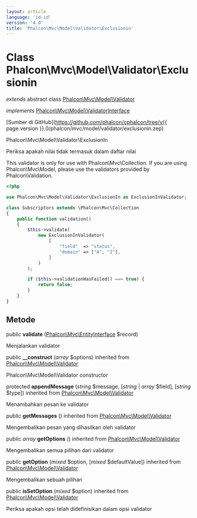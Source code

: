 ```yaml
---
layout: article
language: 'id-id'
version: '4.0'
title: 'Phalcon\Mvc\Model\Validator\Exclusionin'
---
```

# Class **Phalcon\Mvc\Model\Validator\Exclusionin**

*extends* abstract class [Phalcon\Mvc\Model\Validator](Phalcon_Mvc_Model_Validator)

*implements* [Phalcon\Mvc\Model\ValidatorInterface](Phalcon_Mvc_Model_ValidatorInterface)

[Sumber di GitHub](https://github.com/phalcon/cphalcon/tree/v{{ page.version }}.0/phalcon/mvc/model/validator/exclusionin.zep)

Phalcon\Mvc\Model\Validator\ExclusionIn

Periksa apakah nilai tidak termasuk dalam daftar nilai

This validator is only for use with Phalcon\Mvc\Collection. If you are using Phalcon\Mvc\Model, please use the validators provided by Phalcon\Validation.

```php
<?php

use Phalcon\Mvc\Model\Validator\ExclusionIn as ExclusionInValidator;

class Subscriptors extends \Phalcon\Mvc\Collection
{
    public function validation()
    {
        $this->validate(
            new ExclusionInValidator(
                [
                    "field"  => "status",
                    "domain" => ["A", "I"],
                ]
            )
        );

        if ($this->validationHasFailed() === true) {
            return false;
        }
    }
}

```

## Metode

public **validate** ([Phalcon\Mvc\EntityInterface](Phalcon_Mvc_EntityInterface) $record)

Menjalankan validator

public **__construct** (*array* $options) inherited from [Phalcon\Mvc\Model\Validator](Phalcon_Mvc_Model_Validator)

Phalcon\Mvc\Model\Validator constructor

protected **appendMessage** (*string* $message, [*string* | *array* $field], [*string* $type]) inherited from [Phalcon\Mvc\Model\Validator](Phalcon_Mvc_Model_Validator)

Menambahkan pesan ke validator

public **getMessages** () inherited from [Phalcon\Mvc\Model\Validator](Phalcon_Mvc_Model_Validator)

Mengembalikan pesan yang dihasilkan oleh validator

public *array* **getOptions** () inherited from [Phalcon\Mvc\Model\Validator](Phalcon_Mvc_Model_Validator)

Mengembalikan semua pilihan dari validator

public **getOption** (*mixed* $option, [*mixed* $defaultValue]) inherited from [Phalcon\Mvc\Model\Validator](Phalcon_Mvc_Model_Validator)

Mengembalikan sebuah pilihan

public **isSetOption** (*mixed* $option) inherited from [Phalcon\Mvc\Model\Validator](Phalcon_Mvc_Model_Validator)

Periksa apakah opsi telah didefinisikan dalam opsi validator